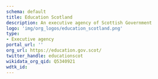 ```yaml
---
schema: default
title: Education Scotland
description: An executive agency of Scottish Government
logo: 'img/org_logos/education_scotland.png'
type:
- Executive agency
portal_url: ''
org_url: https://education.gov.scot/
twitter_handle: educationscot
wikidata_org_qid: Q5340921
wdtk_id: 
---
```


